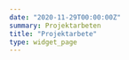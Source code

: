 ```yaml
---
date: "2020-11-29T00:00:00Z"
summary: Projektarbeten
title: "Projektarbete"
type: widget_page
---
```


